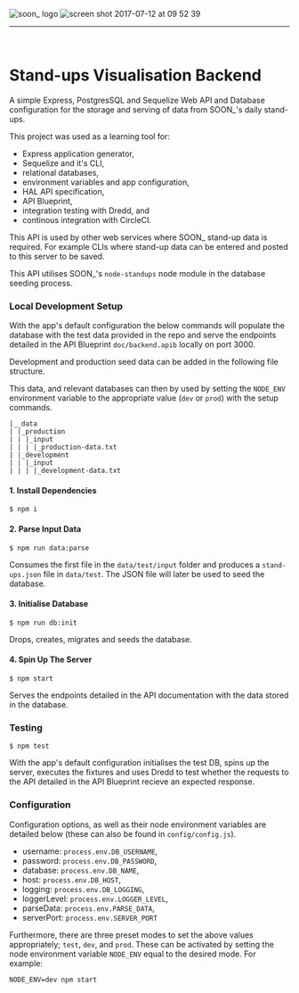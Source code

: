 ![soon_ logo](https://user-images.githubusercontent.com/20629455/28109490-27c0b602-66e7-11e7-9918-578beb7dfa9d.png)
![screen shot 2017-07-12 at 09 52 39](https://user-images.githubusercontent.com/20629455/28109776-2833e306-66e8-11e7-86d6-b285d08b3cb1.png)

___
<br>

# Stand-ups Visualisation Backend

A simple Express, PostgresSQL and Sequelize Web API and Database configuration for the storage and serving of data from SOON_'s daily stand-ups.

This project was used as a learning tool for: 

* Express application generator, 
* Sequelize and it's CLI, 
* relational databases, 
* environment variables and app configuration,
* HAL API specification,
* API Blueprint,
* integration testing with Dredd, and
* continous integration with CircleCI.

This API is used by other web services where SOON_ stand-up data is required. For example CLIs where stand-up data can be entered and posted  to this server to be saved.

This API utilises SOON_'s `node-standups` node module in the database seeding process.

### Local Development Setup

With the app's default configuration the below commands will populate the database with the test data provided in the repo and serve the endpoints detailed in the API Blueprint `doc/backend.apib` locally on port 3000.

Development and production seed data can be added in the following file structure.

This data, and relevant databases can then by used by setting the `NODE_ENV` environment variable to the  appropriate value (`dev` or `prod`) with the setup commands.

```shell
|__data
| |_production
| | |_input
| | | |_production-data.txt
| |_development
| | |_input
| | | |_development-data.txt
``` 

#### 1. Install Dependencies

```shell
$ npm i
```

#### 2. Parse Input Data

```shell
$ npm run data:parse
```

Consumes the first file in the `data/test/input` folder and produces a `stand-ups.json` file in `data/test`. The JSON file will later be used to seed the database.

#### 3. Initialise Database

```shell
$ npm run db:init
```

Drops, creates, migrates and seeds the database.

#### 4. Spin Up The Server

```shell
$ npm start
```

Serves the endpoints detailed in the API documentation with the data stored in the database.

### Testing

```shell
$ npm test
```

With the app's default configuration initialises the test DB, spins up the server, executes the fixtures and uses Dredd to test whether the requests to the API detailed in the API Blueprint recieve an expected response.

### Configuration

Configuration options, as well as their node environment variables are detailed below (these can also be found in `config/config.js`).

* username: `process.env.DB_USERNAME`,
* password: `process.env.DB_PASSWORD`,
* database: `process.env.DB_NAME`,
* host: `process.env.DB_HOST`,
* logging: `process.env.DB_LOGGING`,
* loggerLevel: `process.env.LOGGER_LEVEL`,
* parseData: `process.env.PARSE_DATA`,
* serverPort: `process.env.SERVER_PORT`

Furthermore, there are three preset modes to set the above values appropriately; `test`, `dev`, and `prod`. These can be activated by setting the node environment variable `NODE_ENV` equal to the desired mode. For example:

`NODE_ENV=dev npm start`